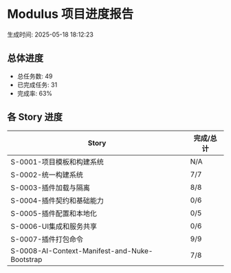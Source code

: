 # Modulus 项目进度报告

生成时间: 2025-05-18 18:12:23
## 总体进度

- 总任务数: 49
- 已完成任务: 31
- 完成率: 63%

## 各 Story 进度

| Story | 完成/总计 |
|-------|-----------|
| S-0001-项目模板和构建系统 | N/A |
| S-0002-统一构建系统 | 7/7 |
| S-0003-插件加载与隔离 | 8/8 |
| S-0004-插件契约和基础能力 | 0/6 |
| S-0005-插件配置和本地化 | 0/5 |
| S-0006-UI集成和服务共享 | 0/6 |
| S-0007-插件打包命令 | 9/9 |
| S-0008-AI-Context-Manifest-and-Nuke-Bootstrap | 7/8 |
